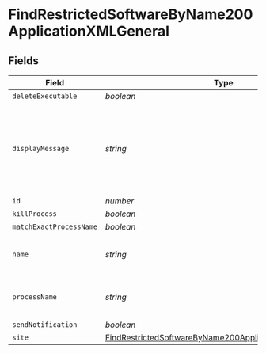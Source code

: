 # FindRestrictedSoftwareByName200ApplicationXMLGeneral


## Fields

| Field                                                                                                                                           | Type                                                                                                                                            | Required                                                                                                                                        | Description                                                                                                                                     | Example                                                                                                                                         |
| ----------------------------------------------------------------------------------------------------------------------------------------------- | ----------------------------------------------------------------------------------------------------------------------------------------------- | ----------------------------------------------------------------------------------------------------------------------------------------------- | ----------------------------------------------------------------------------------------------------------------------------------------------- | ----------------------------------------------------------------------------------------------------------------------------------------------- |
| `deleteExecutable`                                                                                                                              | *boolean*                                                                                                                                       | :heavy_minus_sign:                                                                                                                              | N/A                                                                                                                                             |                                                                                                                                                 |
| `displayMessage`                                                                                                                                | *string*                                                                                                                                        | :heavy_minus_sign:                                                                                                                              | N/A                                                                                                                                             | High Sierra is not yet supported, check Self Service after public release.                                                                      |
| `id`                                                                                                                                            | *number*                                                                                                                                        | :heavy_minus_sign:                                                                                                                              | N/A                                                                                                                                             | 1                                                                                                                                               |
| `killProcess`                                                                                                                                   | *boolean*                                                                                                                                       | :heavy_minus_sign:                                                                                                                              | N/A                                                                                                                                             |                                                                                                                                                 |
| `matchExactProcessName`                                                                                                                         | *boolean*                                                                                                                                       | :heavy_minus_sign:                                                                                                                              | N/A                                                                                                                                             |                                                                                                                                                 |
| `name`                                                                                                                                          | *string*                                                                                                                                        | :heavy_check_mark:                                                                                                                              | Name of the restricted software                                                                                                                 | Restrict High Sierra                                                                                                                            |
| `processName`                                                                                                                                   | *string*                                                                                                                                        | :heavy_check_mark:                                                                                                                              | N/A                                                                                                                                             | Install macOS High Sierra.app                                                                                                                   |
| `sendNotification`                                                                                                                              | *boolean*                                                                                                                                       | :heavy_minus_sign:                                                                                                                              | N/A                                                                                                                                             |                                                                                                                                                 |
| `site`                                                                                                                                          | [FindRestrictedSoftwareByName200ApplicationXMLGeneralSite](../../models/operations/findrestrictedsoftwarebyname200applicationxmlgeneralsite.md) | :heavy_minus_sign:                                                                                                                              | N/A                                                                                                                                             |                                                                                                                                                 |